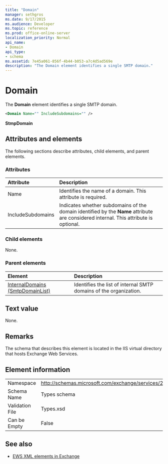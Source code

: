 ```yaml
---
title: "Domain"
manager: sethgros
ms.date: 9/17/2015
ms.audience: Developer
ms.topic: reference
ms.prod: office-online-server
localization_priority: Normal
api_name:
- Domain
api_type:
- schema
ms.assetid: 7e45a061-856f-4b44-b053-a7c4d5ad569e
description: "The Domain element identifies a single SMTP domain."
---
```


# Domain

The **Domain** element identifies a single SMTP domain. 
  
```xml
<Domain Name="" IncludeSubdomains="" />
```

 **StmpDomain**
## Attributes and elements

The following sections describe attributes, child elements, and parent elements.
  
### Attributes

|**Attribute**|**Description**|
|:-----|:-----|
|Name  <br/> |Identifies the name of a domain. This attribute is required.  <br/> |
|IncludeSubdomains  <br/> |Indicates whether subdomains of the domain identified by the **Name** attribute are considered internal. This attribute is optional.  <br/> |
   
### Child elements

None.
  
### Parent elements

|**Element**|**Description**|
|:-----|:-----|
|[InternalDomains (SmtpDomainList)](internaldomains-smtpdomainlist.md) <br/> |Identifies the list of internal SMTP domains of the organization.  <br/> |
   
## Text value

None.
  
## Remarks

The schema that describes this element is located in the IIS virtual directory that hosts Exchange Web Services.
  
## Element information

|||
|:-----|:-----|
|Namespace  <br/> |http://schemas.microsoft.com/exchange/services/2006/types  <br/> |
|Schema Name  <br/> |Types schema  <br/> |
|Validation File  <br/> |Types.xsd  <br/> |
|Can be Empty  <br/> |False  <br/> |
   
## See also

- [EWS XML elements in Exchange](ews-xml-elements-in-exchange.md)

